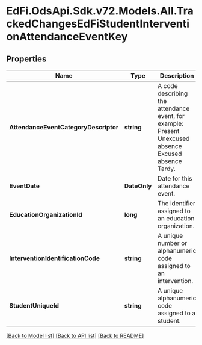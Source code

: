 # EdFi.OdsApi.Sdk.v72.Models.All.TrackedChangesEdFiStudentInterventionAttendanceEventKey

## Properties

Name | Type | Description | Notes
------------ | ------------- | ------------- | -------------
**AttendanceEventCategoryDescriptor** | **string** | A code describing the attendance event, for example:         Present         Unexcused absence         Excused absence         Tardy. | [optional] 
**EventDate** | **DateOnly** | Date for this attendance event. | [optional] 
**EducationOrganizationId** | **long** | The identifier assigned to an education organization. | [optional] 
**InterventionIdentificationCode** | **string** | A unique number or alphanumeric code assigned to an intervention. | [optional] 
**StudentUniqueId** | **string** | A unique alphanumeric code assigned to a student. | [optional] 

[[Back to Model list]](../../README.md#documentation-for-models) [[Back to API list]](../../README.md#documentation-for-api-endpoints) [[Back to README]](../../README.md)

